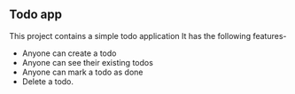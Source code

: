 ## Todo app

This project contains  a simple todo application
It has the following features-

- Anyone can create a todo
- Anyone can see their existing todos
- Anyone can mark a todo as done
- Delete a todo.